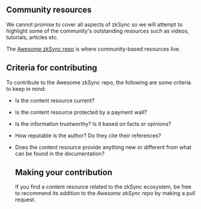 ## Community resources

We cannot promise to cover all aspects of zkSync so we will attempt to highlight some of the community's outstanding resources such as videos, tutorials, articles etc.

The [Awesome zkSync repo](https://github.com/0xJuancito/awesome-zksync) is where community-based resources live.

## Criteria for contributing

To contribute to the Awesome zkSync repo, the following are some criteria to keep in mind:

- Is the content resource current?

- Is the content resource protected by a payment wall?

- Is the information trustworthy? Is it based on facts or opinions?

- How reputable is the author? Do they cite their references?

- Does the content resource provide anything new or different from what can be found in the documentation?
  
  ## Making your contribution
  
  If you find a content resource related to the zkSync ecosystem, be free to recommend its addition to the *Awesome zkSync repo* by making a pull request.